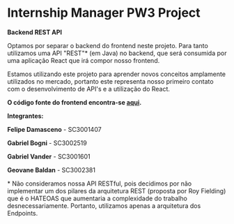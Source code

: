 # Internship Manager PW3 Project
**Backend REST API**

Optamos por separar o backend do frontend neste projeto.
Para tanto utilizamos uma API "REST"* (em Java) no backend, que será consumida por uma aplicação React que irá compor nosso frontend.

Estamos utilizando este projeto para aprender novos conceitos amplamente utilizados no mercado, portanto este representa nosso primeiro contato com o desenvolvimento de API's e a utilização do React.

**O código fonte do frontend encontra-se [aqui](https://pt-br.reactjs.org/).**

**Integrantes:**

**Felipe Damasceno** - SC3001407 

**Gabriel Bogni** - SC3002519

**Gabriel Vander** - SC3001601

**Geovane Baldan** - SC3002381

\* Não consideramos nossa API RESTful, pois decidimos por não implementar um dos pilares da arquitetura REST (proposta por Roy Fielding) que é o HATEOAS que aumentaria a complexidade do trabalho desnecessariamente. Portanto, utilizamos apenas a arquitetura dos Endpoints.
